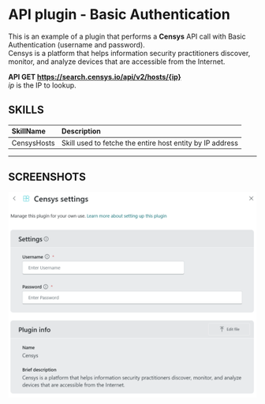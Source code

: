 # API plugin - Basic Authentication

This is an example of a plugin that performs a **Censys** API call with Basic Authentication (username and password). <br>
Censys is a platform that helps information security practitioners discover, monitor, and analyze devices that are accessible from the Internet.

**API GET https://search.censys.io/api/v2/hosts/{ip}** <br>
_ip_ is the IP to lookup. <br>

## SKILLS

| SkillName | Description |
|     :---         |     :---      |
| CensysHosts | Skill used to fetche the entire host entity by IP address  |

---

## SCREENSHOTS
<div align="center">
  <img src="https://github.com/mariocuomo/Experimenting-With-Security-Copilot/blob/main/img/api_basic.png" width="700"> </img>
</div>
